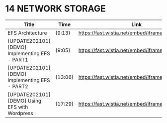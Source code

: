 # 14 NETWORK STORAGE

Title | Time | Link
---|---|---
EFS Architecture | (9:13) | https://fast.wistia.net/embed/iframe/uvpxlwxes7
[UPDATE202101][DEMO] Implementing EFS - PART1 | (9:05) | https://fast.wistia.net/embed/iframe/9tcsqjoa8o
[UPDATE202101][DEMO] Implementing EFS - PART2 | (13:06) | https://fast.wistia.net/embed/iframe/ncu0r9zbc4
[UPDATE202101] [DEMO] Using EFS with Wordpress | (17:29) | https://fast.wistia.net/embed/iframe/7ss8z65rm9
